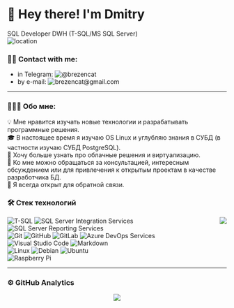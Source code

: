 # 👋 Hey there! I'm Dmitry
SQL Developer DWH (T-SQL/MS SQL Server)\
![location](https://img.shields.io/static/v1?label=Moscow&message=Russian&color=blue&labelColor=ff0000)

### 🤝🏻 Contact with me:
- in Telegram: ![@brezencat](https://img.shields.io/badge/-@brezencat-ffffff?style=social&logo=telegram)
- by e-mail: ![brezencat@gmail.com](https://img.shields.io/badge/-brezencat@gmail.com-ffffff?style=social&logo=gmail&logoColor=red)

----
### 👨🏻‍💻 Обо мне:
💡 Мне нравится изучать новые технологии и разрабатывать программные решения. \
🎓 В настоящее время я изучаю OS Linux и углубляю знания в СУБД (в частности изучаю СУБД PostgreSQL). \
🌱 Хочу больше узнать про облачные решения и виртуализацию. \
💬 Ко мне можно обращаться за консультацией, интересным обсуждением или для привлечения к открытым проектам в качестве разработчика БД. \
📄 Я всегда открыт для обратной связи. 

### 🛠 Стек технологий
<img align="right" src="https://github-readme-stats.vercel.app/api/top-langs/?username=brezencat&layout=compact&custom_title=My%20programming%20languages" />

![T-SQL](https://img.shields.io/badge/-MS%20SQL%20Server-ffffff?style=flat&logo=microsoft-sql-server&logoColor=cc2927)
![SQL Server Integration Services](https://img.shields.io/badge/-SSIS-ffffff?style=flat&logo=microsoft-sql-server&logoColor=cc2927)
![SQL Server Reporting Services](https://img.shields.io/badge/-SSRS-ffffff?style=flat&logo=power-bi) \
![Git](https://img.shields.io/badge/-Git-ffffff?style=flat&logo=git)
![GitHub](https://img.shields.io/badge/-GitHub-ffffff?style=flat&logo=github&labelColor=000000)
![GitLab](https://img.shields.io/badge/-GitLab-ffffff?style=flat&logo=gitlab&labelColor=fca121)
![Azure DevOps Services](https://img.shields.io/badge/-TFS-ffffff?style=flat&logo=azure-devops&logoColor=0078d7) \
![Visual Studio Code](https://img.shields.io/badge/-Visual%20Studio%20Code-ffffff?style=flat&logo=visual-studio-code&logoColor=007ACC)
![Markdown](https://img.shields.io/badge/-Markdown-ffffff?style=flat&logo=markdown&labelColor=000000) \
![Linux](https://img.shields.io/badge/-Linux-ffffff?style=flat&logo=linux&labelColor=fcc624&logoColor=black)
![Debian](https://img.shields.io/badge/-Debian-ffffff?style=flat&logo=debian&labelColor=a81d33)
![Ubuntu](https://img.shields.io/badge/-Ubuntu-ffffff?style=flat&logo=ubuntu&labelColor=ffffff) \
![Raspberry Pi](https://img.shields.io/badge/-Raspberry%20Pi-ffffff?style=flat&logo=raspberry-pi&labelColor=a22846)

----

### ⚙️ GitHub Analytics

<p align="center">
  <a href="https://github.com/brezencat">
    <img src="https://github-readme-stats.vercel.app/api?username=brezencat&show_icons=true&include_all_commits=true&count_private=true&custom_title=BrezenCat%20GitHub%20stats" />
  </a>
</p>
